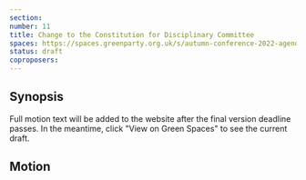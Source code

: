 ```yaml
---
section:
number: 11
title: Change to the Constitution for Disciplinary Committee
spaces: https://spaces.greenparty.org.uk/s/autumn-conference-2022-agenda-forum/?contentId=100520
status: draft
coproposers:
---
```

## Synopsis
Full motion text will be added to the website after the final version deadline passes. In the meantime, click "View on Green Spaces" to see the current draft.

## Motion
